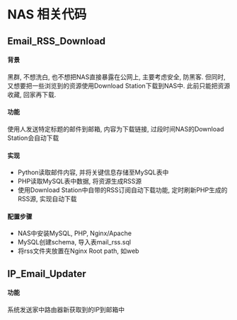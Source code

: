 # NAS 相关代码
## Email_RSS_Download
#### 背景
黑群, 不想洗白, 也不想把NAS直接暴露在公网上, 主要考虑安全, 防黑客. 但同时, 又想要把一些浏览到的资源使用Download Station下载到NAS中. 此前只能把资源收藏, 回家再下载.
#### 功能
使用人发送特定标题的邮件到邮箱, 内容为下载链接, 过段时间NAS的Download Station会自动下载
#### 实现
- Python读取邮件内容, 并将关键信息存储至MySQL表中
- PHP读取MySQL表中数据, 将资源生成RSS源
- 使用Download Station中自带的RSS订阅自动下载功能, 定时刷新PHP生成的RSS源, 实现自动下载
#### 配置步骤
- NAS中安装MySQL, PHP, Nginx/Apache
- MySQL创建schema, 导入表mail_rss.sql
- 将rss文件夹放置在Nginx Root path, 如web

## IP_Email_Updater
#### 功能
系统发送家中路由器新获取到的IP到邮箱中
